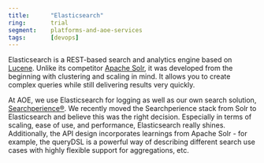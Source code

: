 ```yaml
---
title:      "Elasticsearch"
ring:       trial
segment:    platforms-and-aoe-services
tags:       [devops]
---
```


Elasticsearch is a REST-based search and analytics engine based on [Lucene](https://lucene.apache.org/). Unlike its competitor [Apache Solr](https://solr.apache.org/), it was developed from the beginning with clustering and scaling in mind. It allows you to create complex queries while still delivering results very quickly.

At AOE, we use Elasticsearch for logging as well as our own search solution, [Searchperience®](http://www.searchperience.com/). We recently moved the Searchperience stack from Solr to Elasticsearch and believe this was the right decision. Especially in terms of scaling, ease of use, and performance, Elasticsearch really shines. Additionally, the API design incorporates learnings from Apache Solr - for example, the queryDSL is a powerful way of describing different search use cases with highly flexible support for aggregations, etc.
